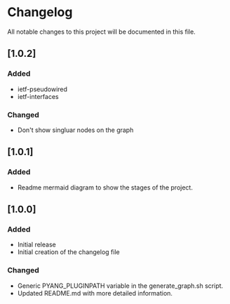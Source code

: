 # Changelog

All notable changes to this project will be documented in this file.

## [1.0.2]
### Added
- ietf-pseudowired
- ietf-interfaces
### Changed
- Don't show singluar nodes on the graph

## [1.0.1]
### Added
- Readme mermaid diagram to show the stages of the project.

## [1.0.0]
### Added
- Initial release
- Initial creation of the changelog file
### Changed
- Generic PYANG_PLUGINPATH variable in the generate_graph.sh script.
- Updated README.md with more detailed information.
